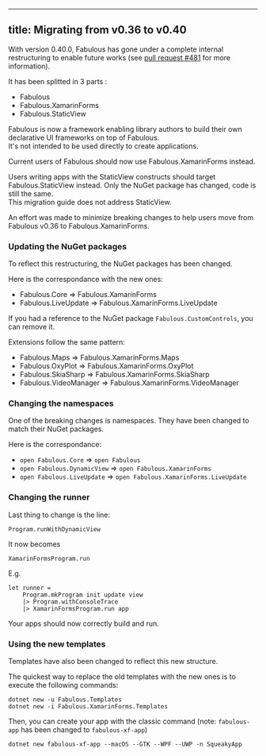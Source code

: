 -----
title: Migrating from v0.36 to v0.40
-----

With version 0.40.0, Fabulous has gone under a complete internal restructuring to enable future works (see [pull request #481](https://github.com/fsprojects/Fabulous/pull/481) for more information).

It has been splitted in 3 parts :
- Fabulous
- Fabulous.XamarinForms
- Fabulous.StaticView

Fabulous is now a framework enabling library authors to build their own declarative UI frameworks on top of Fabulous.  
It's not intended to be used directly to create applications.

Current users of Fabulous should now use Fabulous.XamarinForms instead.

Users writing apps with the StaticView constructs should target Fabulous.StaticView instead. Only the NuGet package has changed, code is still the same.  
This migration guide does not address StaticView.

An effort was made to minimize breaking changes to help users move from Fabulous v0.36 to Fabulous.XamarinForms.

### Updating the NuGet packages

To reflect this restructuring, the NuGet packages has been changed.

Here is the correspondance with the new ones:
- Fabulous.Core => Fabulous.XamarinForms
- Fabulous.LiveUpdate => Fabulous.XamarinForms.LiveUpdate

If you had a reference to the NuGet package `Fabulous.CustomControls`, you can remove it.

Extensions follow the same pattern:
- Fabulous.Maps => Fabulous.XamarinForms.Maps
- Fabulous.OxyPlot => Fabulous.XamarinForms.OxyPlot
- Fabulous.SkiaSharp => Fabulous.XamarinForms.SkiaSharp
- Fabulous.VideoManager => Fabulous.XamarinForms.VideoManager

### Changing the namespaces

One of the breaking changes is namespaces. They have been changed to match their NuGet packages.

Here is the correspondance:
- `open Fabulous.Core` => `open Fabulous`
- `open Fabulous.DynamicView` => `open Fabulous.XamarinForms`
- `open Fabulous.LiveUpdate` => `open Fabulous.XamarinForms.LiveUpdate`

### Changing the runner

Last thing to change is the line:
```
Program.runWithDynamicView
```

It now becomes
```
XamarinFormsProgram.run
```

E.g.
```
let runner =
    Program.mkProgram init update view
    |> Program.withConsoleTrace
    |> XamarinFormsProgram.run app
```

Your apps should now correctly build and run.

### Using the new templates

Templates have also been changed to reflect this new structure.

The quickest way to replace the old templates with the new ones is to execute the following commands:
```
dotnet new -u Fabulous.Templates
dotnet new -i Fabulous.XamarinForms.Templates
```

Then, you can create your app with the classic command (note: `fabulous-app` has been changed to `fabulous-xf-app`)
```
dotnet new fabulous-xf-app --macOS --GTK --WPF --UWP -n SqueakyApp
```

